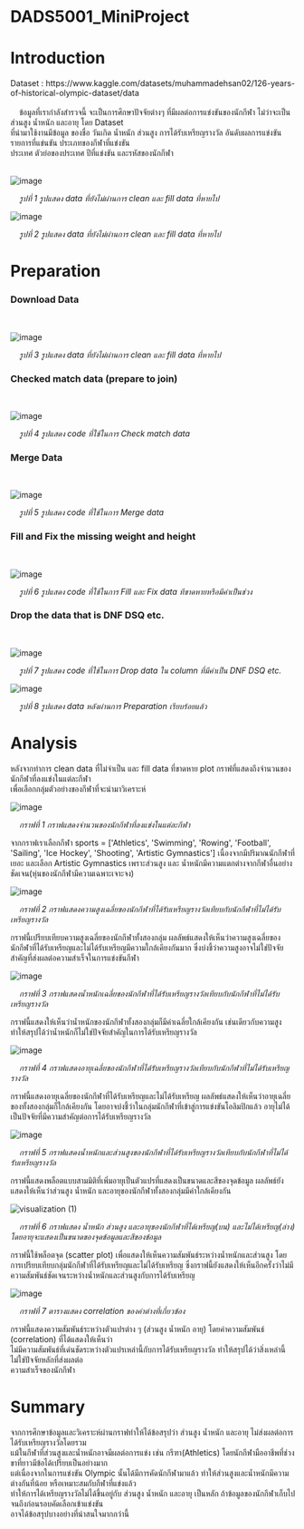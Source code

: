 # DADS5001_MiniProject
<h1>Introduction</h1>
  Dataset : https://www.kaggle.com/datasets/muhammadehsan02/126-years-of-historical-olympic-dataset/data <br>
  <br>
  &nbsp;&nbsp;&nbsp;&nbsp;ข้อมูลที่เรากำลังสำรวจนี้ จะเป็นการศึกษาปัจจัยต่างๆ ที่มีผลต่อการแข่งขันของนักกีฬา ไม่ว่าจะเป็นส่วนสูง น้ำหนัก และอายุ โดย Dataset<br> ที่นำมาใช้งานมีข้อมูล
  ของชื่อ วันเกิด น้ำหนัก ส่วนสูง การได้รับเหรียญรางวัล อันดับผลการแข่งขัน รายการที่แข่นขัน ประเภทของกีฬาที่แข่งขัน<br> ประเทศ ตัวย่อของประเทศ ปีที่แข่งขัน และรหัสของนักกีฬา 

  <br>![image](https://github.com/user-attachments/assets/2fda9398-1bdc-41ca-bfaa-e795b81b415a)

   &nbsp;&nbsp;&nbsp;&nbsp;<I>รูปที่ 1 รูปแสดง data ที่ยังไม่ผ่านการ clean และ fill data ที่หายไป</I>

  ![image](https://github.com/user-attachments/assets/5dd24eca-3941-42fb-af22-e64461ce67fe)
  
   &nbsp;&nbsp;&nbsp;&nbsp;<I>รูปที่ 2 รูปแสดง data ที่ยังไม่ผ่านการ clean และ fill data ที่หายไป</I>



<h1>Preparation</h1>

  <h3>Download Data</h3><br>  
  
  ![image](https://github.com/user-attachments/assets/afad997d-ca00-4b4e-a1e1-560df655835a) 
  
  &nbsp;&nbsp;&nbsp;&nbsp;<I>รูปที่ 3 รูปแสดง data ที่ยังไม่ผ่านการ clean และ fill data ที่หายไป</I>
  
  <h3>Checked match data (prepare to join)</h3><br>
  
  ![image](https://github.com/user-attachments/assets/a3d40338-70d4-4bfb-9414-78a5eb29752b)

  &nbsp;&nbsp;&nbsp;&nbsp;<I>รูปที่ 4 รูปแสดง code ที่ใช้ในการ Check match data</I>
  
  <h3>Merge Data</h3><br>
  
  ![image](https://github.com/user-attachments/assets/cfbfa404-4205-4153-b4a3-010d0fa55e57) 

  &nbsp;&nbsp;&nbsp;&nbsp;<I>รูปที่ 5 รูปแสดง code ที่ใช้ในการ Merge data</I>
  
  <h3>Fill and Fix the missing weight and height</h3><br>
  
  ![image](https://github.com/user-attachments/assets/40455fdd-5c44-4f12-b8c5-14b2093e3fb3)

  &nbsp;&nbsp;&nbsp;&nbsp;<I>รูปที่ 6 รูปแสดง code ที่ใช้ในการ Fill และ Fix data ทีขาดหายหรือมีค่าเป็นช่วง</I>
  
  <h3>Drop the data that is DNF DSQ etc.</h3><br>
  
  ![image](https://github.com/user-attachments/assets/03a1d247-4945-49c6-9139-b1c588593954)

  &nbsp;&nbsp;&nbsp;&nbsp;<I>รูปที่ 7 รูปแสดง code ที่ใช้ในการ Drop data ใน column ที่มีค่าเป็น DNF DSQ etc.</I>
  
  ![image](https://github.com/user-attachments/assets/eb20c486-1d9b-47bd-9741-15a9ce811124)

  &nbsp;&nbsp;&nbsp;&nbsp;<I>รูปที่ 8 รูปแสดง data หลังผ่านการ Preparation เรียบร้อยแล้ว</I>


<h1>Analysis</h1>
  หลังจากทำการ clean data ที่ไม่จำเป็น และ fill data ที่ขาดหาย plot กราฟที่แสดงถึงจำนวนของนักกีฬาที่ลงแข่งในแต่ละกีฬา<br>เพื่อเลือกกลุ่มตัวอย่างของกีฬาที่จะนำมาวิเคราะห์
  
  ![image](https://github.com/user-attachments/assets/e9c6921c-ac5e-4ffa-aa58-5ac1e5a6f7db)

  &nbsp;&nbsp;&nbsp;&nbsp;<I>กราฟที่ 1 กราฟแสดงจำนวนของนักกีฬาที่ลงแข่งในแต่ละกีฬา</I>

  จากกราฟเราเลือกกีฬา sports = ['Athletics', 'Swimming', 'Rowing', 'Football', 'Sailing', 'Ice Hockey', 'Shooting', 'Artistic Gymnastics']
  เนื่องจากมีปริมาณนักกีฬาที่เยอะ และเลือก Artistic Gymnastics เพราะส่วนสูง และ น้ำหนักมีความแตกต่างจากกีฬาอื่นอย่างชัดเจน(หุ่นของนักกีฬามีความเฉพาะเจาะจง)<br>

  ![image](https://github.com/user-attachments/assets/df819bb7-4535-45d5-9e37-31e429c6d7a3)
  
  &nbsp;&nbsp;&nbsp;&nbsp;<I>กราฟที่ 2 กราฟแสดงความสูงเฉลี่ยของนักกีฬาที่ได้รับเหรียญรางวัลเทียบกับนักกีฬาที่ไม่ได้รับเหรียญรางวัล</I>
  
  กราฟนี้เปรียบเทียบความสูงเฉลี่ยของนักกีฬาทั้งสองกลุ่ม ผลลัพธ์แสดงให้เห็นว่าความสูงเฉลี่ยของนักกีฬาที่ได้รับเหรียญและไม่ได้รับเหรียญมีความใกล้เคียงกันมาก ซึ่งบ่งชี้ว่าความสูงอาจไม่ใช่ปัจจัยสำคัญที่ส่งผลต่อความสำเร็จในการแข่งขันกีฬา

  ![image](https://github.com/user-attachments/assets/efa9d700-3890-4cea-b099-7644032ef7d6)
  
  &nbsp;&nbsp;&nbsp;&nbsp;<I>กราฟที่ 3 กราฟแสดงน้ำหนักเฉลี่ยของนักกีฬาที่ได้รับเหรียญรางวัลเทียบกับนักกีฬาที่ไม่ได้รับเหรียญรางวัล</I>

  กราฟนี้แสดงให้เห็นว่าน้ำหนักของนักกีฬาทั้งสองกลุ่มก็มีค่าเฉลี่ยใกล้เคียงกัน เช่นเดียวกับความสูง ทำให้สรุปได้ว่าน้ำหนักก็ไม่ใช่ปัจจัยสำคัญในการได้รับเหรียญรางวัล

  ![image](https://github.com/user-attachments/assets/b03ca5fe-18d8-401b-ad65-67512601d753)

 
  &nbsp;&nbsp;&nbsp;&nbsp;<I>กราฟที่ 4 กราฟแสดงอายุเฉลี่ยของนักกีฬาที่ได้รับเหรียญรางวัลเทียบกับนักกีฬาที่ไม่ได้รับเหรียญรางวัล</I>

  กราฟนี้แสดงอายุเฉลี่ยของนักกีฬาที่ได้รับเหรียญและไม่ได้รับเหรียญ ผลลัพธ์แสดงให้เห็นว่าอายุเฉลี่ยของทั้งสองกลุ่มก็ใกล้เคียงกัน โดยอาจบ่งชี้ว่าในกลุ่มนักกีฬาที่เข้าสู่การแข่งขันโอลิมปิกแล้ว อายุไม่ได้เป็นปัจจัยที่มีความสำคัญต่อการได้รับเหรียญรางวัล

  ![image](https://github.com/user-attachments/assets/04919c40-2943-46df-8f9c-ef54125d59c7)
  
  &nbsp;&nbsp;&nbsp;&nbsp;<I>กราฟที่ 5 กราฟแสดงน้ำหนักและส่วนสูงของนักกีฬาที่ได้รับเหรียญรางวัลเทียบกับนักกีฬาที่ไม่ได้รับเหรียญรางวัล</I>

  กราฟนี้แสดงพล็อตแบบสามมิติที่เพิ่มอายุเป็นตัวแปรที่แสดงเป็นขนาดและสีของจุดข้อมูล ผลลัพธ์ยังแสดงให้เห็นว่าส่วนสูง น้ำหนัก และอายุของนักกีฬาทั้งสองกลุ่มมีค่าใกล้เคียงกัน
  
  
  ![visualization (1)](https://github.com/user-attachments/assets/d2f51fd9-b81c-46cb-8cfc-da94a4c4163b) 
  
  &nbsp;&nbsp;&nbsp;&nbsp;<I>กราฟที่ 6 กราฟแสดง น้ำหนัก ส่วนสูง และอายุของนักกีฬาที่ได้เหรียญ(บน) และไม่ได้เหรียญ(ล่าง) โดยอายุจะแสดงเป็นขนาดของจุดข้อมูลและสีของข้อมูล</I>

  กราฟนี้ใช้พล็อตจุด (scatter plot) เพื่อแสดงให้เห็นความสัมพันธ์ระหว่างน้ำหนักและส่วนสูง โดยการเปรียบเทียบกลุ่มนักกีฬาที่ได้รับเหรียญและไม่ได้รับเหรียญ ซึ่งกราฟนี้ยังแสดงให้เห็นอีกครั้งว่าไม่มีความสัมพันธ์ชัดเจนระหว่างน้ำหนักและส่วนสูงกับการได้รับเหรียญ

  ![image](https://github.com/user-attachments/assets/e7450c25-8883-467e-b67f-44391564078c)
  
  &nbsp;&nbsp;&nbsp;&nbsp;<I>กราฟที่ 7 ตารางแสดง correlation ของค่าต่างที่เกี่ยวข้อง</I>

  กราฟนี้แสดงความสัมพันธ์ระหว่างตัวแปรต่าง ๆ (ส่วนสูง น้ำหนัก อายุ) โดยค่าความสัมพันธ์ (correlation) ที่ได้แสดงให้เห็นว่า<br>ไม่มีความสัมพันธ์ที่เด่นชัดระหว่างตัวแปรเหล่านี้กับการได้รับเหรียญรางวัล ทำให้สรุปได้ว่าสิ่งเหล่านี้ไม่ใช่ปัจจัยหลักที่ส่งผลต่อ<br>ความสำเร็จของนักกีฬา
  <br>

<h1>Summary</h1>
  จากการศึกษาข้อมูลและวิเคราะห์ผ่านกราฟทำให้ได้ข้อสรุปว่า ส่วนสูง น้ำหนัก และอายุ ไม่ส่งผลต่อการได้รับเหรียญรางวัลโดยรวม <br>
  แม้ในกีฬาที่ส่วนสูงและน้ำหนักอาจมีผลต่อการแข่ง เช่น กรีฑา(Athletics) โดยนักกีฬามืออาชีพที่ช่วงขาที่ยาวมีข้อได้เปรียบเป็นอย่างมาก<br>
  แต่เนื่องจากในการแข่งขัน Olympic นั้นได้มีการคัดนักกีฬามาแล้ว ทำให้ส่วนสูงและน้ำหนักมีความต่างกันที่น้อย หรือเหมาะสมกับกีฬาที่แข่งแล้ว <br>
  ทำให้การได้เหรียญรางวัลไม่ได้ขึ้นอยู่กับ ส่วนสูง น้ำหนัก และอายุ เป็นหลัก ถ้าข้อมูลของนักกีฬาเก็บไปจนถึงก่อนรอบคัดเลือกเข้าแข่งขัน <br>
  อาจได้ข้อสรุปบางอย่างที่น่าสนใจมากกว่านี้
  


